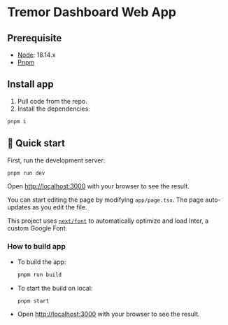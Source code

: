 # Tremor Dashboard Web App

## Prerequisite

- [Node](https://nodejs.org/): 18.14.x
- [Pnpm](https://pnpm.io/)

## Install app

1. Pull code from the repo.
2. Install the dependencies:

```bash
pnpm i
```

## 🚀 Quick start

First, run the development server:

```bash
pnpm run dev
```

Open [http://localhost:3000](http://localhost:3000) with your browser to see the result.

You can start editing the page by modifying `app/page.tsx`. The page auto-updates as you edit the file.

This project uses [`next/font`](https://nextjs.org/docs/basic-features/font-optimization) to automatically optimize and load Inter, a custom Google Font.

### How to build app

- To build the app:

  ```bash
  pnpm run build
  ```

- To start the build on local:

  ```bash
  pnpm start
  ```

- Open [http://localhost:3000](http://localhost:3000) with your browser to see the result.
